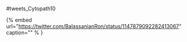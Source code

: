 #tweets_Cytopath10

{% embed url="https://twitter.com/BalassanianRon/status/1147879092282413067"  caption="" % }
